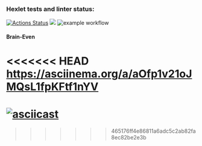 ### Hexlet tests and linter status:
[![Actions Status](https://github.com/lizasolomyannik/frontend-project-lvl1/workflows/hexlet-check/badge.svg)](https://github.com/lizasolomyannik/frontend-project-lvl1/actions)
<a href="https://codeclimate.com/github/lizasolomyannik/frontend-project-lvl1/maintainability"><img src="https://api.codeclimate.com/v1/badges/e8a9086e7d9a304f9502/maintainability" /></a>
![example workflow](https://github.com/lizasolomyannik/frontend-project-lvl1/actions/workflows/github-actions-demo.yml/badge.svg)

#### Brain-Even
<<<<<<< HEAD
https://asciinema.org/a/aOfp1v21oJMQsL1fpKFtf1nYV
=======
[![asciicast](https://asciinema.org/a/87WLdHAu5QOGTVvweu2yDAQP5.svg)](https://asciinema.org/a/87WLdHAu5QOGTVvweu2yDAQP5)
=======
>>>>>>> 465176ff4e86811a6adc5c2ab82fa8ec82be2e3b
